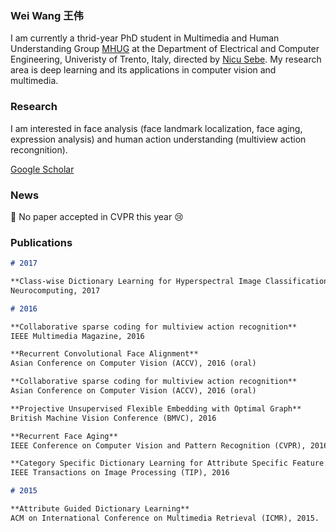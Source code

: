 ### Wei Wang 王伟
I am currently a thrid-year PhD student in Multimedia and Human Understanding Group [MHUG](http://mhug.disi.unitn.it/index.php/people/) at the Department of Electrical and Computer Engineering, Univeristy of Trento, Italy, directed by [Nicu Sebe](http://disi.unitn.it/~sebe/). My research area is deep learning and its applications in computer vision and multimedia.

### Research
I am interested in face analysis (face landmark localization, face aging, expression analysis) and human action understanding (multiview action recongnition).

[Google Scholar](https://scholar.google.com/citations?hl=en-US&user=k4SdlbcAAAAJ)

### News
:triangular_flag_on_post: No paper accepted in CVPR this year :cry:

### Publications
```markdown
# 2017

**Class-wise Dictionary Learning for Hyperspectral Image Classification**
Neurocomputing, 2017

# 2016

**Collaborative sparse coding for multiview action recognition**
IEEE Multimedia Magazine, 2016

**Recurrent Convolutional Face Alignment**
Asian Conference on Computer Vision (ACCV), 2016 (oral)

**Collaborative sparse coding for multiview action recognition**
Asian Conference on Computer Vision (ACCV), 2016 (oral)

**Projective Unsupervised Flexible Embedding with Optimal Graph**
British Machine Vision Conference (BMVC), 2016

**Recurrent Face Aging**
IEEE Conference on Computer Vision and Pattern Recognition (CVPR), 2016 (oral)

**Category Specific Dictionary Learning for Attribute Specific Feature Selection**
IEEE Transactions on Image Processing (TIP), 2016

# 2015

**Attribute Guided Dictionary Learning**
ACM on International Conference on Multimedia Retrieval (ICMR), 2015.
```
